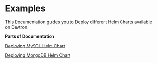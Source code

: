 # Examples

This Documentation guides you to Deploy different Helm Charts available on Devtron.

**Parts of Documentation**

[Deploying MySQL Helm Chart](deploying-mysql-helm-chart.md)

[Deploying MongoDB Helm Chart](deploying-mongodb-helm-chart.md)

